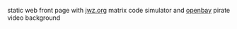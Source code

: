 static web front page with [jwz.org](jwz.org) matrix code simulator and [openbay](openbay.isohunt.to) pirate video background